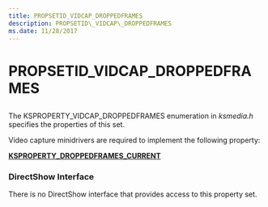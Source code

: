 ```yaml
---
title: PROPSETID_VIDCAP_DROPPEDFRAMES
description: PROPSETID\_VIDCAP\_DROPPEDFRAMES
ms.date: 11/28/2017
---
```


# PROPSETID\_VIDCAP\_DROPPEDFRAMES


## <span id="ddk_propsetid_vidcap_droppedframes_ks"></span><span id="DDK_PROPSETID_VIDCAP_DROPPEDFRAMES_KS"></span>


The KSPROPERTY\_VIDCAP\_DROPPEDFRAMES enumeration in *ksmedia.h* specifies the properties of this set.

Video capture minidrivers are required to implement the following property:

[**KSPROPERTY\_DROPPEDFRAMES\_CURRENT**](ksproperty-droppedframes-current.md)

### <span id="directshow_interface"></span><span id="DIRECTSHOW_INTERFACE"></span>DirectShow Interface

There is no DirectShow interface that provides access to this property set.

 

 





